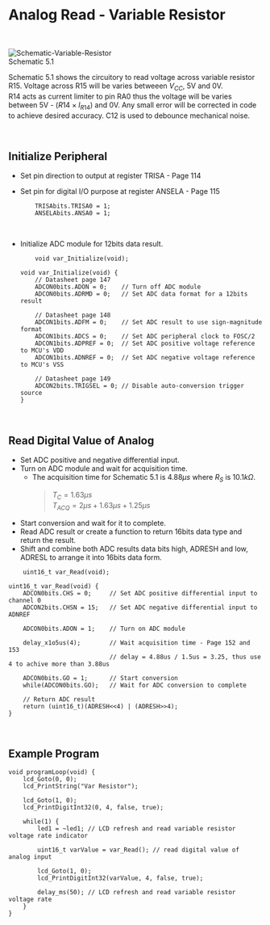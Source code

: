 # Analog Read - Variable Resistor
<br/>

![Schematic-Variable-Resistor](https://github.com/user-attachments/assets/1fbe958a-2142-44cf-9e96-90b4416a04c4)
<br/>
Schematic 5.1
<br/>

Schematic 5.1 shows the circuitory to read voltage across variable resistor R15. Voltage across R15 will be varies betweeen $V_{CC}$, 5V and 0V. <br/>
R14 acts as current limiter to pin RA0 thus the voltage will be varies between 5V - $(R14 \times{} I_{R14})$ and 0V. Any small error will be corrected in code to achieve desired accuracy. 
C12 is used to debounce mechanical noise.
<br/>

<br/>

## Initialize Peripheral
* Set pin direction to output at register TRISA - Page 114
* Set pin for digital I/O purpose at register ANSELA - Page 115
  
  ```
      TRISAbits.TRISA0 = 1;
      ANSELAbits.ANSA0 = 1;
  ```
<br/>

* Initialize ADC module for 12bits data result.

  ```
      void var_Initialize(void);
  ```
  
  ```
  void var_Initialize(void) {
      // Datasheet page 147
      ADCON0bits.ADON = 0;    // Turn off ADC module
      ADCON0bits.ADRMD = 0;   // Set ADC data format for a 12bits result
      
      // Datasheet page 148
      ADCON1bits.ADFM = 0;    // Set ADC result to use sign-magnitude format
      ADCON1bits.ADCS = 0;    // Set ADC peripheral clock to FOSC/2
      ADCON1bits.ADPREF = 0;  // Set ADC positive voltage reference to MCU's VDD
      ADCON1bits.ADNREF = 0;  // Set ADC negative voltage reference to MCU's VSS
      
      // Datasheet page 149
      ADCON2bits.TRIGSEL = 0; // Disable auto-conversion trigger source
  }
  ```
<br/>

## Read Digital Value of Analog
* Set ADC positive and negative differential input.
* Turn on ADC module and wait for acquisition time.
  - The acquisition time for Schematic 5.1 is $4.88\mu s$ where $R_{S}$ is $10.1k\Omega$.
    >$T_{C} = 1.63\mu s$<br/>
    >$T_{ACQ} = 2\mu s + 1.63\mu s + 1.25\mu s$<br/>
* Start conversion and wait for it to complete.
* Read ADC result or create a function to return 16bits data type and return the result.
* Shift and combine both ADC results data bits high, ADRESH and low, ADRESL to arrange it into 16bits data form.

```
    uint16_t var_Read(void);
```

```
uint16_t var_Read(void) {
    ADCON0bits.CHS = 0;     // Set ADC positive differential input to channel 0
    ADCON2bits.CHSN = 15;   // Set ADC negative differential input to ADNREF
    
    ADCON0bits.ADON = 1;    // Turn on ADC module
    
    delay_x1o5us(4);        // Wait acquisition time - Page 152 and 153
                            // delay = 4.88us / 1.5us = 3.25, thus use 4 to achive more than 3.88us
    
    ADCON0bits.GO = 1;      // Start conversion
    while(ADCON0bits.GO);   // Wait for ADC conversion to complete
    
    // Return ADC result
    return (uint16_t)(ADRESH<<4) | (ADRESH>>4);
}
```
<br/>

## Example Program
```
void programLoop(void) {
    lcd_Goto(0, 0);
    lcd_PrintString("Var Resistor");
    
    lcd_Goto(1, 0);
    lcd_PrintDigitInt32(0, 4, false, true);
    
    while(1) {
        led1 = ~led1; // LCD refresh and read variable resistor voltage rate indicator
        
        uint16_t varValue = var_Read(); // read digital value of analog input
        
        lcd_Goto(1, 0);
        lcd_PrintDigitInt32(varValue, 4, false, true);
        
        delay_ms(50); // LCD refresh and read variable resistor voltage rate
    }
}
```
<br/>
